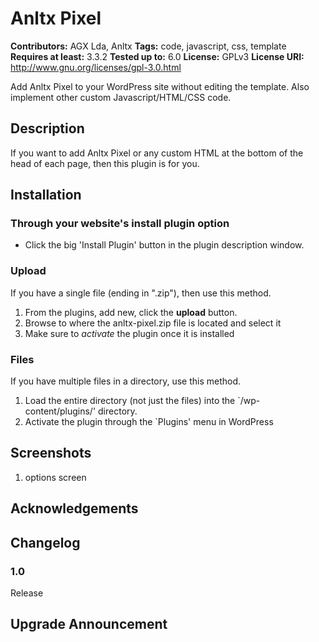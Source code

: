 # Anltx Pixel #
**Contributors:** AGX Lda, Anltx
**Tags:** code, javascript, css, template
**Requires at least:** 3.3.2
**Tested up to:** 6.0
**License:** GPLv3
**License URI:** http://www.gnu.org/licenses/gpl-3.0.html

Add Anltx Pixel to your WordPress site without editing the template. Also implement other custom Javascript/HTML/CSS code.

## Description ##

If you want to add Anltx Pixel or any custom HTML at the bottom of the head of each page, then this plugin is for you. 

## Installation ##

### Through your website's install plugin option ###

 * Click the big 'Install Plugin' button in the plugin description window.

### Upload ###
If you have a single file (ending in ".zip"), then use this method.

1. From the plugins, add new, click the **upload** button.
1. Browse to where the anltx-pixel.zip file is located and select it
1. Make sure to *activate* the plugin once it is installed

### Files ###
If you have multiple files in a directory, use this method.

1. Load the entire directory (not just the files) into the `/wp-content/plugins/' directory.
1. Activate the plugin through the `Plugins' menu in WordPress


## Screenshots ##

1. options screen

## Acknowledgements ##

## Changelog ##
### 1.0 ###
Release

## Upgrade Announcement ##

